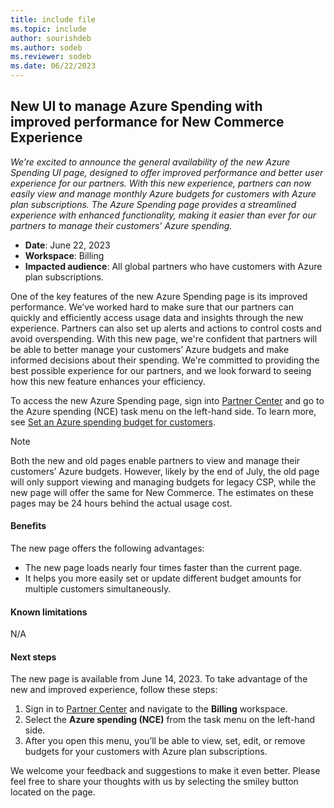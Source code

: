 ```yaml
---
title: include file
ms.topic: include
author: sourishdeb
ms.author: sodeb
ms.reviewer: sodeb
ms.date: 06/22/2023
---
```


## New UI to manage Azure Spending with improved performance for New Commerce Experience

_We’re excited to announce the general availability of the new Azure Spending UI page, designed to offer improved performance and better user experience for our partners. With this new experience, partners can now easily view and manage monthly Azure budgets for customers with Azure plan subscriptions. The Azure Spending page provides a streamlined experience with enhanced functionality, making it easier than ever for our partners to manage their customers’ Azure spending._

- **Date**: June 22, 2023
- **Workspace**: Billing
- **Impacted audience**: All global partners who have customers with Azure plan subscriptions.

One of the key features of the new Azure Spending page is its improved performance. We’ve worked hard to make sure that our partners can quickly and efficiently access usage data and insights through the new experience. Partners can also set up alerts and actions to control costs and avoid overspending. With this new page, we're confident that partners will be able to better manage your customers’ Azure budgets and make informed decisions about their spending. We're committed to providing the best possible experience for our partners, and we look forward to seeing how this new feature enhances your efficiency.

To access the new Azure Spending page, sign into [Partner Center](https://partner.microsoft.com/dashboard/home) and go to the Azure spending (NCE) task menu on the left-hand side. To learn more, see [Set an Azure spending budget for customers](../../../set-an-azure-spending-budget-for-your-customers.md).

> [!NOTE]
> Both the new and old pages enable partners to view and manage their customers’ Azure budgets. However, likely by the end of July, the old page will only support viewing and managing budgets for legacy CSP, while the new page will offer the same for New Commerce. The estimates on these pages may be 24 hours behind the actual usage cost.

#### Benefits

The new page offers the following advantages:

- The new page loads nearly four times faster than the current page.
- It helps you more easily set or update different budget amounts for multiple customers simultaneously.

#### Known limitations

N/A

#### Next steps

The new page is available from June 14, 2023. To take advantage of the new and improved experience, follow these steps:

1. Sign in to [Partner Center](https://partner.microsoft.com/dashboard/home) and navigate to the **Billing** workspace.
1. Select the **Azure spending (NCE)** from the task menu on the left-hand side.
1. After you open this menu, you’ll be able to view, set, edit, or remove budgets for your customers with Azure plan subscriptions.

We welcome your feedback and suggestions to make it even better. Please feel free to share your thoughts with us by selecting the smiley button located on the page.
